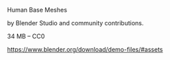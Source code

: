 Human Base Meshes

by Blender Studio and community contributions.

34 MB – CC0

https://www.blender.org/download/demo-files/#assets